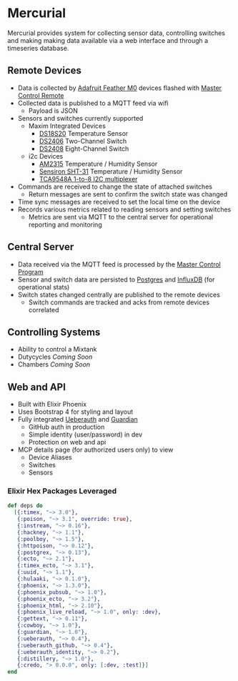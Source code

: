 # Mercurial

Mercurial provides system for collecting sensor data, controlling switches
and making making data available via a web interface and through a timeseries
database.

## Remote Devices
- Data is collected by [Adafruit Feather M0](https://www.adafruit.com/product/3010)
devices flashed with [Master Control Remote](mcr/README.md)
- Collected data is published to a MQTT feed via wifi
  - Payload is JSON
- Sensors and switches currently supported
  - Maxim Integrated Devices
    - [DS18S20](https://datasheets.maximintegrated.com/en/ds/DS18S20.pdf) Temperature Sensor
    - [DS2406](https://www.maximintegrated.com/en/products/digital/memory-products/DS2406.html) Two-Channel Switch
    - [DS2408](https://www.maximintegrated.com/en/products/digital/memory-products/DS2408.html) Eight-Channel Switch
  - i2c Devices
    - [AM2315](https://www.adafruit.com/product/1293) Temperature / Humidity Sensor
    - [Sensiron SHT-31](https://www.adafruit.com/product/1293) Temperature / Humidity Sensor
    - [TCA9548A 1-to-8 I2C multiplexer](https://learn.adafruit.com/adafruit-tca9548a-1-to-8-i2c-multiplexer-breakout/overview)
- Commands are received to change the state of attached switches
  - Return messages are sent to confirm the switch state was changed
- Time sync messages are received to set the local time on the device
- Records various metrics related to reading sensors and setting switches
  - Metrics are sent via MQTT to the central server for operational reporting and monitoring

## Central Server
- Data received via the MQTT feed is processed by the [Master Control Program](mcp/README.md)
- Sensor and switch data are persisted to [Postgres](https://www.postgresql.org) and [InfluxDB](https://www.influxdata.com/time-series-platform/influxdb/) (for operational stats)
- Switch states changed centrally are published to the remote devices
  - Switch commands are tracked and acks from remote devices correlated

## Controlling Systems
- Ability to control a Mixtank
- Dutycycles  *Coming Soon*
- Chambers *Coming Soon*

## Web and API
- Built with Elixir Phoenix
- Uses Bootstrap 4 for styling and layout
- Fully integrated [Ueberauth](https://github.com/ueberauth/ueberauth) and [Guardian](https://github.com/ueberauth/guardian)
  - GitHub auth in production
  - Simple identity (user/password) in dev
  - Protection on web and api
- MCP details page (for authorized users only) to view
  - Device Aliases
  - Switches
  - Sensors

### Elixir Hex Packages Leveraged
```elixir
def deps do
  [{:timex, "~> 3.0"},
   {:poison, "~> 3.1", override: true},
   {:instream, "~> 0.16"},
   {:hackney, "~> 1.1"},
   {:poolboy, "~> 1.5"},
   {:httpoison, "~> 0.12"},
   {:postgrex, "~> 0.13"},
   {:ecto, "~> 2.1"},
   {:timex_ecto, "~> 3.1"},
   {:uuid, "~> 1.1"},
   {:hulaaki, "~> 0.1.0"},
   {:phoenix, "~> 1.3.0"},
   {:phoenix_pubsub, "~> 1.0"},
   {:phoenix_ecto, "~> 3.2"},
   {:phoenix_html, "~> 2.10"},
   {:phoenix_live_reload, "~> 1.0", only: :dev},
   {:gettext, "~> 0.11"},
   {:cowboy, "~> 1.0"},
   {:guardian, "~> 1.0"},
   {:ueberauth, "~> 0.4"},
   {:ueberauth_github, "~> 0.4"},
   {:ueberauth_identity, "~> 0.2"},
   {:distillery, "~> 1.0"},
   {:credo, "> 0.0.0", only: [:dev, :test]}]
end
```
